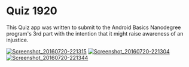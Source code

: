 # Quiz 1920

This Quiz app was written to submit to the Android Basics Nanodegree program's 3rd part with the intention that it might raise awareness of an injustice.

<a href='https://postimg.org/image/9zzpsbvm5/' target='_blank'><img src='https://s6.postimg.org/9zzpsbvm5/Screenshot_20160720_221315.png' border='0' alt="Screenshot_20160720-221315"/></a>
<a href='https://postimg.org/image/8yzh37eml/' target='_blank'><img src='https://s6.postimg.org/8yzh37eml/Screenshot_20160720_221304.png' border='0' alt="Screenshot_20160720-221304"/></a>
<a href='https://postimg.org/image/t3t18o8gd/' target='_blank'><img src='https://s6.postimg.org/t3t18o8gd/Screenshot_20160720_221344.png' border='0' alt="Screenshot_20160720-221344"/></a>
